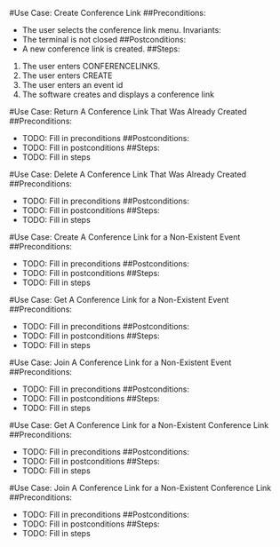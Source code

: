 #Use Case: Create Conference Link
##Preconditions:
- The user selects the conference link menu.
  Invariants:
- The terminal is not closed
##Postconditions:
- A new conference link is created.
##Steps:
1. The user enters CONFERENCELINKS.
2. The user enters CREATE
3. The user enters an event id
4. The software creates and displays a conference link

#Use Case: Return A Conference Link That Was Already Created
##Preconditions:
- TODO: Fill in preconditions
##Postconditions:
- TODO: Fill in postconditions
##Steps:
- TODO: Fill in steps

#Use Case: Delete A Conference Link That Was Already Created
##Preconditions:
- TODO: Fill in preconditions
##Postconditions:
- TODO: Fill in postconditions
##Steps:
- TODO: Fill in steps

#Use Case: Create A Conference Link for a Non-Existent Event
##Preconditions:
- TODO: Fill in preconditions
##Postconditions:
- TODO: Fill in postconditions
##Steps:
- TODO: Fill in steps

#Use Case: Get A Conference Link for a Non-Existent Event
##Preconditions:
- TODO: Fill in preconditions
##Postconditions:
- TODO: Fill in postconditions
##Steps:
- TODO: Fill in steps

#Use Case: Join A Conference Link for a Non-Existent Event
##Preconditions:
- TODO: Fill in preconditions
##Postconditions:
- TODO: Fill in postconditions
##Steps:
- TODO: Fill in steps

#Use Case: Get A Conference Link for a Non-Existent Conference Link
##Preconditions:
- TODO: Fill in preconditions
##Postconditions:
- TODO: Fill in postconditions
##Steps:
- TODO: Fill in steps

#Use Case: Join A Conference Link for a Non-Existent Conference Link
##Preconditions:
- TODO: Fill in preconditions
##Postconditions:
- TODO: Fill in postconditions
##Steps:
- TODO: Fill in steps
